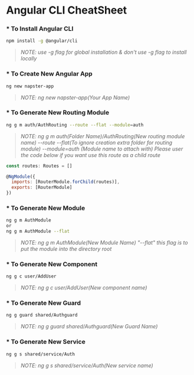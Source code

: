 # Angular CLI CheatSheet

### * To Install Angular CLI
```Bash
npm install -g @angular/cli
```
> _NOTE: use -g flag for global installation & don't use -g flag to install locally_

### * To Create New Angular App
```Bash
ng new napster-app
```
> _NOTE: ng new napster-app(Your App Name)_

### * To Generate New Routing Module
```Bash
ng g m auth/AuthRouting --route --flat --module=auth
```
> _NOTE: ng g m auth(Folder Name)/AuthRouting(New routing module name) --route --flat(To ignore creation extra folder for routing module) --module=auth (Module name to attach with) Please user the code below if you want use this route as a child route_
```Javascript
const routes: Routes = []

@NgModule({
  imports: [RouterModule.forChild(routes)],
  exports: [RouterModule]
})
```
### * To Generate New Module
```Bash
ng g m AuthModule
or
ng g m AuthModule --flat
```
> _NOTE: ng g m AuthModule(New Module Name) "--flat" this flag is to put the module into the directory root_

### * To Generate New Component
```Bash
ng g c user/AddUser
```
> _NOTE: ng g c user/AddUser(New component name)_

### * To Generate New Guard
```Bash
ng g guard shared/Authguard
```
> _NOTE: ng g guard shared/Authguard(New Guard Name)_

### * To Generate New Service
```Bash
ng g s shared/service/Auth
```
> _NOTE: ng g s shared/service/Auth(New service name)_
